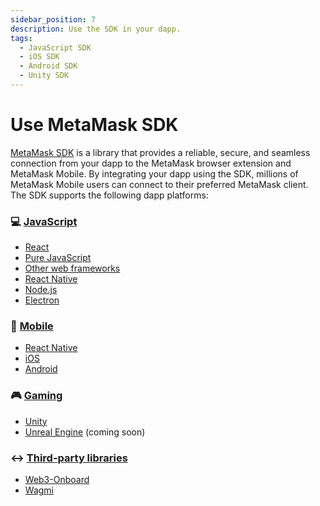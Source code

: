 ```yaml
---
sidebar_position: 7
description: Use the SDK in your dapp.
tags:
  - JavaScript SDK
  - iOS SDK
  - Android SDK
  - Unity SDK
---
```


# Use MetaMask SDK

[MetaMask SDK](../../concepts/sdk/index.md) is a library that provides a reliable, secure, and seamless
connection from your dapp to the MetaMask browser extension and MetaMask Mobile.
By integrating your dapp using the SDK, millions of MetaMask Mobile users can connect to their
preferred MetaMask client.
The SDK supports the following dapp platforms:

<div class="cards">
  <div class="card">
    <div class="card__header">
      <h3>💻 <a href="/wallet/how-to/use-sdk/javascript">JavaScript</a></h3>
    </div>
    <div class="card__body">
      <ul>
        <li><a href="/wallet/how-to/use-sdk/javascript/react">React</a></li>
        <li><a href="/wallet/how-to/use-sdk/javascript/pure-js">Pure JavaScript</a></li>
        <li><a href="/wallet/how-to/use-sdk/javascript/other-web-frameworks">Other web frameworks</a></li>
        <li><a href="/wallet/how-to/use-sdk/javascript/react-native">React Native</a></li>
        <li><a href="/wallet/how-to/use-sdk/javascript/nodejs">Node.js</a></li>
        <li><a href="/wallet/how-to/use-sdk/javascript/electron">Electron</a></li>
      </ul>
    </div>
  </div>
  <div class="card">
    <div class="card__header">
      <h3>📱 <a href="/wallet/how-to/use-sdk/mobile">Mobile</a></h3>
    </div>
    <div class="card__body">
      <ul>
        <li><a href="/wallet/how-to/use-sdk/javascript/react-native">React Native</a></li>
        <li><a href="/wallet/how-to/use-sdk/mobile/ios">iOS</a></li>
        <li><a href="/wallet/how-to/use-sdk/mobile/android">Android</a></li>
      </ul>
    </div>
  </div>
  <div class="card">
    <div class="card__header">
      <h3>🎮 <a href="/wallet/how-to/use-sdk/gaming">Gaming</a></h3>
    </div>
    <div class="card__body">
      <ul>
        <li><a href="/wallet/how-to/use-sdk/gaming/unity">Unity</a></li>
        <li><a href="/wallet/how-to/use-sdk/gaming/unreal-engine">Unreal Engine</a> (coming soon)</li>
      </ul>
    </div>
  </div>
</div>
<div class="card margin-bottom--lg">
  <div class="card__header">
    <h3>↔️ <a href="/wallet/how-to/use-sdk/3rd-party-libraries">Third-party libraries</a></h3>
  </div>
  <div class="card__body">
    <ul>
      <li><a href="/wallet/how-to/use-sdk/3rd-party-libraries/web3-onboard">Web3-Onboard</a></li>
      <li><a href="/wallet/how-to/use-sdk/3rd-party-libraries/wagmi">Wagmi</a></li>
    </ul>
  </div>
</div>
